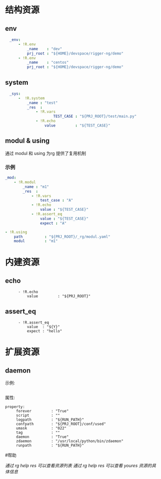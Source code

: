# 结构资源

## env
``` yaml
  _env:
      - !R.env
          _name    : "dev"
          prj_root : "${HOME}/devspace/rigger-ng/demo"
      - !R.env
          _name    : "centos"
          prj_root : "${HOME}/devspace/rigger-ng/demo"
```

## system

``` yaml
  _sys:
      -  !R.system
          _name : "test"
          _res  :
              - !R.vars
                      TEST_CASE : "${PRJ_ROOT}/test/main.py"
              - !R.echo
                  value         : "${TEST_CASE}"
```

## modul & using


通过 modul 和 using 为rg 提供了复用机制

### 示例
``` yaml
_mod:
    - !R.modul
        _name : "m1"
        _res  :
            - !R.vars
                test_case : "A"
            - !R.echo
                value : "${TEST_CASE}"
            - !R.assert_eq
                value : "${TEST_CASE}"
                expect : "A"
```
``` yaml
- !R.using
    path          : "${PRJ_ROOT}/_rg/modul.yaml"
    modul         : "m1"
```

# 内建资源
## echo
```
      - !R.echo
          value         : "${PRJ_ROOT}"
```
## assert_eq

```
      - !R.assert_eq
          value  : "${Y}"
          expect : "hello"
```
# 扩展资源

## daemon
示例:
``` yaml

```
属性:
```
property:
	 forever         : "True"
	 script          : ""
	 logpath         : "${RUN_PATH}"
	 confpath        : "${PRJ_ROOT}/conf/used"
	 umask           : "022"
	 tag             : ""
	 daemon          : "True"
	 zdaemon         : "/usr/local/python/bin/zdaemon"
	 runpath         : "${RUN_PATH}"
```
#帮助

*通过 rg help res 可以查看资源列表*
*通过 rg help res <youres> 可以查看 youres 资源的具体信息*
